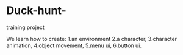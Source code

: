 # Duck-hunt-
training project

We learn how to create:
1.an environment
2.a character, 
3.character animation,
4.object movement,
5.menu ui, 
6.button ui.
